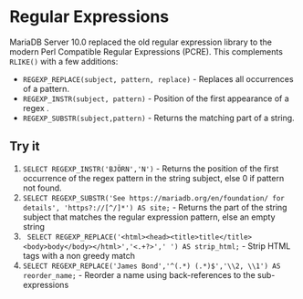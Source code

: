 # Regular Expressions
MariaDB Server 10.0 replaced the old regular expression library to the modern Perl Compatible Regular Expressions (PCRE). This complements `RLIKE()` with a few additions:
* `REGEXP_REPLACE(subject, pattern, replace)` - Replaces all occurrences of a pattern.
* `REGEXP_INSTR(subject, pattern)` - Position of the first appearance of a regex .
* `REGEXP_SUBSTR(subject,pattern)` - Returns the matching part of a string.

## Try it
1. `SELECT REGEXP_INSTR('BJÖRN','N')` - Returns the position of the first occurrence of the regex pattern in the string subject, else 0 if pattern not found. 
2. `SELECT REGEXP_SUBSTR('See https://mariadb.org/en/foundation/ for details', 'https?://[^/]*') AS site;` - Returns the part of the string subject that matches the regular expression pattern, else an empty string
3. ` SELECT REGEXP_REPLACE('<html><head><title>title</title><body>body</body></html>','<.+?>',' ') AS strip_html;` - Strip HTML tags with a non greedy match 
4. `SELECT REGEXP_REPLACE('James Bond','^(.*) (.*)$','\\2, \\1') AS reorder_name;` - Reorder a name using back-references to the sub-expressions